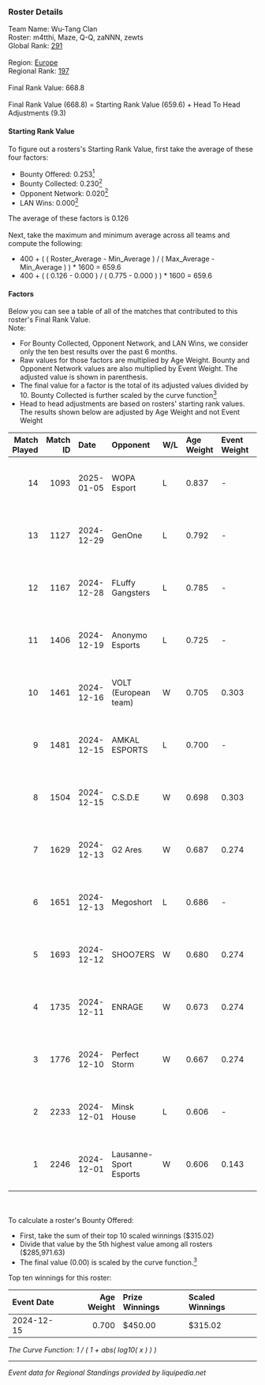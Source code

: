 ### Roster Details<br />
Team Name: Wu-Tang Clan<br />
Roster: m4tthi, Maze, Q-Q, zaNNN, zewts<br />
Global Rank: [291](../../standings_global_2025_02_28.md)<br />
<br />
Region: [Europe]( ../../standings_europe_2025_02_28.md)<br />
Regional Rank: [197]( ../../standings_europe_2025_02_28.md)<br />
<br />
Final Rank Value:  668.8<br />
<br />
Final Rank Value (668.8) = Starting Rank Value (659.6) + Head To Head Adjustments (9.3)<br />

#### Starting Rank Value<br />
To figure out a rosters's Starting Rank Value, first take the average of these four factors:<br />
- Bounty Offered: 0.253[<sup>1</sup>](#table2)
- Bounty Collected: 0.230[<sup>2</sup>](#table1)
- Opponent Network: 0.020[<sup>2</sup>](#table1)
- LAN Wins: 0.000[<sup>2</sup>](#table1)

The average of these factors is 0.126<br />
<br />
Next, take the maximum and minimum average across all teams and compute the following:<br />
- 400 + ( ( Roster_Average - Min_Average ) / ( Max_Average - Min_Average ) ) * 1600 = 659.6
- 400 + ( ( 0.126 - 0.000 ) / ( 0.775 - 0.000 ) ) * 1600 = 659.6


#### Factors<br />
Below you can see a table of all of the matches that contributed to this roster's Final Rank Value.<br />
Note:<br />

- For Bounty Collected, Opponent Network, and LAN Wins, we consider only the ten best results over the past 6 months.
- Raw values for those factors are multiplied by Age Weight. Bounty and Opponent Network values are also multiplied by Event Weight. The adjusted value is shown in parenthesis.
- The final value for a factor is the total of its adjusted values divided by 10. Bounty Collected is further scaled by the curve function[<sup>3</sup>](#curveFunction)
- Head to head adjustments are based on rosters' starting rank values. The results shown below are adjusted by Age Weight and not Event Weight
<span id="table1"></span><br />


| Match Played | Match ID | Date       | Opponent               | W/L | Age Weight | Event Weight | Bounty Collected | Opponent Network | LAN Wins  | H2H Adj. | Roster                               |
| -: | -: | :- | :- | :- | :- | :- | :- | :- | :- | -: | :- |
|           14 |     1093 | 2025-01-05 | WOPA Esport            | L   | 0.837      | -            | -                | -                | -         |    -7.29 | m4tthi, Maze, Q-Q, zaNNN, zewts      |
|           13 |     1127 | 2024-12-29 | GenOne                 | L   | 0.792      | -            | -                | -                | -         |    -7.32 | m4tthi, Maze, Q-Q, zaNNN, zewts      |
|           12 |     1167 | 2024-12-28 | FLuffy Gangsters       | L   | 0.785      | -            | -                | -                | -         |    -6.37 | m4tthi, Maze, Q-Q, zaNNN, zewts      |
|           11 |     1406 | 2024-12-19 | Anonymo Esports        | L   | 0.725      | -            | -                | -                | -         |    -5.91 | m4tthi, Maze, Q-Q, SeBreeZe, zewts   |
|           10 |     1461 | 2024-12-16 | VOLT (European team)   | W   | 0.705      | 0.303        | 0.003 (0.001)    | 0.175 (0.037)    | 0 (0.000) |    11.97 | m4tthi, Maze, Q-Q, SeBreeZe, zewts   |
|            9 |     1481 | 2024-12-15 | AMKAL ESPORTS          | L   | 0.700      | -            | -                | -                | -         |    -5.92 | Maze, Q-Q, SeBreeZe, woozzzi, zewts  |
|            8 |     1504 | 2024-12-15 | C.S.D.E                | W   | 0.698      | 0.303        | 0.008 (0.002)    | 0.166 (0.035)    | 0 (0.000) |    11.64 | m4tthi, MahaR, Maze, Q-Q, T4gg3D     |
|            7 |     1629 | 2024-12-13 | G2 Ares                | W   | 0.687      | 0.274        | 0.001 (0.000)    | 0.283 (0.053)    | 0 (0.000) |    12.09 | Maze, Q-Q, SeBreeZe, woozzzi, zewts  |
|            6 |     1651 | 2024-12-13 | Megoshort              | L   | 0.686      | -            | -                | -                | -         |   -15.45 | m4tthi, MahaR, Maze, SeBreeZe, zewts |
|            5 |     1693 | 2024-12-12 | SHOO7ERS               | W   | 0.680      | 0.274        | 0.001 (0.000)    | 0.202 (0.038)    | 0 (0.000) |    10.17 | Maze, Q-Q, SeBreeZe, woozzzi, zewts  |
|            4 |     1735 | 2024-12-11 | ENRAGE                 | W   | 0.673      | 0.274        | 0.000 (0.000)    | 0.000 (0.000)    | 0 (0.000) |     6.29 | Maze, Q-Q, SeBreeZe, woozzzi, zewts  |
|            3 |     1776 | 2024-12-10 | Perfect Storm          | W   | 0.667      | 0.274        | 0.009 (0.002)    | 0.125 (0.023)    | 0 (0.000) |    11.58 | Maze, Q-Q, SeBreeZe, woozzzi, zewts  |
|            2 |     2233 | 2024-12-01 | Minsk House            | L   | 0.606      | -            | -                | -                | -         |   -13.67 | Maze, Q-Q, SeBreeZe, woozzzi, zewts  |
|            1 |     2246 | 2024-12-01 | Lausanne-Sport Esports | W   | 0.606      | 0.143        | 0.000 (0.000)    | 0.136 (0.012)    | 0 (0.000) |     7.45 | Maze, Q-Q, SeBreeZe, woozzzi, zewts  |

<br />
<span id="table2"></span><br />
To calculate a roster's Bounty Offered:<br />

- First, take the sum of their top 10 scaled winnings ($315.02)
- Divide that value by the 5th highest value among all rosters ($285,971.63)
- The final value (0.00) is scaled by the curve function.[<sup>3</sup>](#curveFunction)

Top ten winnings for this roster:<br />

| Event Date | Age Weight | Prize Winnings | Scaled Winnings |
| :- | -: | :- | :- |
| 2024-12-15 |      0.700 | $450.00        | $315.02         |


<span id="curveFunction"></span>_The Curve Function: 1 / ( 1 + abs( log10( x ) ) )_<br />

---
_Event data for Regional Standings provided by liquipedia.net_<br />
